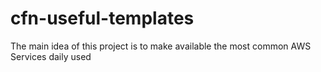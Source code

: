 # cfn-useful-templates
The main idea of this project is to make available the most common AWS Services daily used
